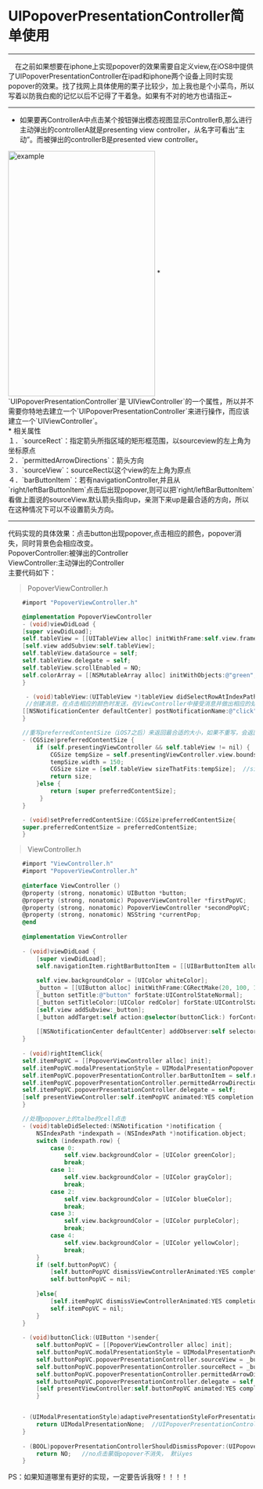 # UIPopoverPresentationController简单使用

***
　在之前如果想要在iphone上实现popover的效果需要自定义view,在iOS8中提供了UIPopoverPresentationController在ipad和iphone两个设备上同时实现popover的效果。找了找网上具体使用的栗子比较少，加上我也是个小菜鸟，所以写着以防我白痴的记忆以后不记得了干着急。如果有不对的地方也请指正~<br>
***
* 如果要再ControllerA中点击某个按钮弹出模态视图显示ControllerB,那么进行主动弹出的controllerA就是presenting view controller，从名字可看出“主动”。而被弹出的controllerB是presented view controller。<br>
 <img src="http://ac-3xs828an.clouddn.com/da212933d457ca2e.PNG" width = "300" height = "500" alt="example" align=center />
 * `UIPopoverPresentationController`是`UIViewController`的一个属性，所以并不需要你特地去建立一个`UIPopoverPresentationController`来进行操作，而应该建立一个`UIViewController`。<br>
* 相关属性<br>
１．`sourceRect`：指定箭头所指区域的矩形框范围，以sourceview的左上角为坐标原点
<br>
２．`permittedArrowDirections`：箭头方向<br>
３．`sourceView`：sourceRect以这个view的左上角为原点<br>
４．`barButtonItem`：若有navigationController,并且从`right/leftBarButtonItem`点击后出现popover,则可以把`right/leftBarButtonItem`看做上面说的sourceView.默认箭头指向up，亲测下来up是最合适的方向，所以在这种情况下可以不设置箭头方向。

***
代码实现的具体效果：点击button出现popover,点击相应的颜色，popover消失，同时背景色会相应改变。<br>
PopoverController:被弹出的Controller<br>
ViewController:主动弹出的Controller<br>
主要代码如下：
	
>PopoverViewController.h
```objective-c
	#import "PopoverViewController.h"

	@implementation PopoverViewController
	- (void)viewDidLoad {
    [super viewDidLoad];
    self.tableView = [[UITableView alloc] initWithFrame:self.view.frame];
    [self.view addSubview:self.tableView];
    self.tableView.dataSource = self;
    self.tableView.delegate = self;
    self.tableView.scrollEnabled = NO;
    self.colorArray = [[NSMutableArray alloc] initWithObjects:@"green",@"gray", @"blue",@"purple", @"yellow", nil];
    }

	 - (void)tableView:(UITableView *)tableView didSelectRowAtIndexPath:(NSIndexPath *)indexPath{
	 //创建消息，在点击相应的颜色时发送，在ViewController中接受消息并做出相应的处理
    [[NSNotificationCenter defaultCenter] postNotificationName:@"click" object:indexPath];
	}

	//重写preferredContentSize（iOS7之后）来返回最合适的大小，如果不重写，会返回一整个tableview尽管下面一部分cell是没有内容的，重写后只会返回有内容的部分，我这里还修改了宽，让它窄一点。可以尝试注释这一部分的代码来看效果，通过修改返回的size得到你期望的popover的大小。		
	- (CGSize)preferredContentSize { 
	    if (self.presentingViewController && self.tableView != nil) {
    	    CGSize tempSize = self.presentingViewController.view.bounds.size;
        	tempSize.width = 150;
        	CGSize size = [self.tableView sizeThatFits:tempSize];  //sizeThatFits返回的是最合适的尺寸，但不会改变控件的大小
        	return size;
    	}else {
        	return [super preferredContentSize];
   		 }
	}	

	- (void)setPreferredContentSize:(CGSize)preferredContentSize{
    super.preferredContentSize = preferredContentSize;
	}
```	
>ViewController.h
```objective-c
	#import "ViewController.h"
	#import "PopoverViewController.h"
	
	@interface ViewController ()
	@property (strong, nonatomic) UIButton *button;
	@property (strong, nonatomic) PopoverViewController *firstPopVC;
	@property (strong, nonatomic) PopoverViewController *secondPopVC;
	@property (strong, nonatomic) NSString *currentPop;
	@end
	
	@implementation ViewController
	
	- (void)viewDidLoad {
	    [super viewDidLoad];
	    self.navigationItem.rightBarButtonItem = [[UIBarButtonItem alloc] initWithTitle:@"item" style:UIBarButtonItemStylePlain target:self action:@selector(rightItemClick)];
	    
	    self.view.backgroundColor = [UIColor whiteColor];
	    _button = [[UIButton alloc] initWithFrame:CGRectMake(20, 100, 100, 40)];
	    [_button setTitle:@"button" forState:UIControlStateNormal];
	    [_button setTitleColor:[UIColor redColor] forState:UIControlStateNormal];
	    [self.view addSubview:_button];
	    [_button addTarget:self action:@selector(buttonClick:) forControlEvents:UIControlEventTouchUpInside];
	    
	    [[NSNotificationCenter defaultCenter] addObserver:self selector:@selector(tableDidSelected:) name:@"click" object:nil];
	}
	
	- (void)rightItemClick{
    self.itemPopVC = [[PopoverViewController alloc] init];
    self.itemPopVC.modalPresentationStyle = UIModalPresentationPopover;
    self.itemPopVC.popoverPresentationController.barButtonItem = self.navigationItem.rightBarButtonItem;  //rect参数是以view的左上角为坐标原点（0，0）
    self.itemPopVC.popoverPresentationController.permittedArrowDirections = UIPopoverArrowDirectionUnknown; //箭头方向,如果是baritem不设置方向，会默认up，up的效果也是最理想的
    self.itemPopVC.popoverPresentationController.delegate = self;
    [self presentViewController:self.itemPopVC animated:YES completion:nil];
    } 

	//处理popover上的talbe的cell点击
	- (void)tableDidSelected:(NSNotification *)notification {
	    NSIndexPath *indexpath = (NSIndexPath *)notification.object;
	    switch (indexpath.row) {
	        case 0:
	            self.view.backgroundColor = [UIColor greenColor];
	            break;
	        case 1:
	            self.view.backgroundColor = [UIColor grayColor];
	            break;
	        case 2:
	            self.view.backgroundColor = [UIColor blueColor];
	            break;
	        case 3:
	            self.view.backgroundColor = [UIColor purpleColor];
	            break;
	        case 4:
	            self.view.backgroundColor = [UIColor yellowColor];
	            break;
	    }
	    if (self.buttonPopVC) {
	        [self.buttonPopVC dismissViewControllerAnimated:YES completion:nil];    //我暂时使用这个方法让popover消失，但我觉得应该                	有更好的方法，因为这个方法并不会调用popover消失的时候会执行的回调。
	        self.buttonPopVC = nil;
	        
	    }else{
	        [self.itemPopVC dismissViewControllerAnimated:YES completion:nil];
	        self.itemPopVC = nil;
	    }
	}
	
	- (void)buttonClick:(UIButton *)sender{
	    self.buttonPopVC = [[PopoverViewController alloc] init];
	    self.buttonPopVC.modalPresentationStyle = UIModalPresentationPopover;
	    self.buttonPopVC.popoverPresentationController.sourceView = _button;  //rect参数是以view的左上角为坐标原点（0，0）
	    self.buttonPopVC.popoverPresentationController.sourceRect = _button.bounds; //指定箭头所指区域的矩形框范围（位置和尺寸），以view的左上角为坐标原点
	    self.buttonPopVC.popoverPresentationController.permittedArrowDirections = UIPopoverArrowDirectionUp; //箭头方向
	    self.buttonPopVC.popoverPresentationController.delegate = self;
	    [self presentViewController:self.buttonPopVC animated:YES completion:nil];
	    }


	- (UIModalPresentationStyle)adaptivePresentationStyleForPresentationController:(UIPresentationController *)controller{
	    return UIModalPresentationNone;  //UIPopoverPresentationControllerDelegate,只有返回UIModalPresentationNone才可以让popover在手机上按照我们在preferredContentSize中返回的size显示。这是一个枚举，可以尝试换成其他的值尝试。
	}
	
	- (BOOL)popoverPresentationControllerShouldDismissPopover:(UIPopoverPresentationController *)popoverPresentationController{
	    return NO;   //no点击蒙版popover不消失， 默认yes
	}
```
PS：如果知道哪里有更好的实现，一定要告诉我呀！！！！


　
